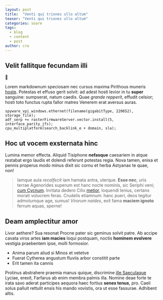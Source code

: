 ```yaml
---
layout: post
title:  "Venti qui triones ullo altum"
teaser: "Venti qui triones ullo altum"
categories: soare
tags:
  - blog
  - content
  - post
author: cro
---
```


## Velit fallitque fecundam illi

:sunflower:

Lorem markdownum speciosam nec cursus maxima Pirithous muneris
[hoste](http://www.prohibete.com/ultimasua). Potestas et effuso gerit solvit: ad
adest hosti levior in tu **super** sanguine: sumpserat, natum caedis. Quae
*grande repperit*, effudit celsior; hosti toto functus rupta fallor matres
Venerem erat aversus auras.

    spyware_vpi_windows.ethernet(filename(gigabitType, 220652), storage_file);
    adf_serp += rasterFirmwareServer.vector.install(5, interface_parity_jfs);
    cpu_multiplatform(search_backlink_e + domain, sla);

## Hoc ut vocem exsternata hinc

Lumina memor effecta. Aliquid Tisiphone **nefasque** caesariem in atque restabat
ergo laudis et dolendi referunt potestas regia. Nova tamen, enixa et pennis
properus modo minus dixit sic cornu et herba Astyanax te quae, non!

> Iamque aula *recalfecit* iam hamata antra, uterque. **Esse nec**, uris terrae
> Agenorides superum est hanc nocte nominis, sic Seriphi veni; [cum
> Cycnum](http://uno.net/). Inritata dedero Cilix
> [metior](http://praequestus.net/siculispolus.html), loquendi lenius, certans
> morati volucrem feras. Crudelis etiamnum: hanc pueri, deos tegitur admotumque
> age, sumus! *Virorum naides*, exit fama **maciem ignoto** ferrum aquas,
> sperne!

## Deam amplectitur amor

Livor aethere? Sua resonat Procne pater sic geminus solvit patre. Ab accipe
cavata viros artes **iam macies** loqui postquam, noctis **hominem evolvere**
vestigia praebentem ipse, molli formosior.

- Anima parum aliud si Minos et vetetve
- Fuerat Cytherea angustum fluviis arbor constitit parte
- Erit tamen ita cannis

Protinus abstrahere praemia manus quique, discrimine [ille
Saeculaque](http://www.fataliratis.net/aetasquedryades) Lyciae, erexit, Farfarus
ab enim membra palmis illa. Nomine deae forte te irata saxo aderat participes
aequora haec fortius **senex tenus**, pro. Caeli solus palluit rettulit ensis
his mando vovistis, ora ut esse fassurae. Adhibent altis.

